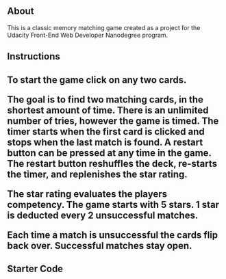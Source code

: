 

<h2>About</h2>
<p>This is a classic memory matching game created as a project for the Udacity Front-End Web Developer Nanodegree program.</p>

<h2>Instructions<h2>
<p>To start the game click on any two cards.</p> 

<p>The goal is to find two matching cards, in the shortest amount of time. There is an unlimited number of tries, however the game is timed. The timer starts when the first card is clicked and stops when the last match is found. 
A restart button can be pressed at any time in the game. The restart button reshuffles the deck, re-starts the timer, and replenishes the star rating. </p>

<p>The star rating evaluates the players competency. The game starts with 5 stars. 1 star is deducted every 2 unsuccessful matches.</p>

<p>Each time a match is unsuccessful the cards flip back over. Successful matches stay open. </p>

<h2>Starter Code</h2>

